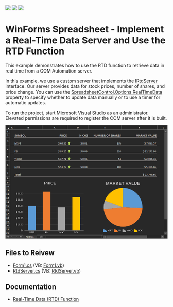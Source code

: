 <!-- default badges list -->
![](https://img.shields.io/endpoint?url=https://codecentral.devexpress.com/api/v1/VersionRange/128613681/19.2.3%2B)
[![](https://img.shields.io/badge/Open_in_DevExpress_Support_Center-FF7200?style=flat-square&logo=DevExpress&logoColor=white)](https://supportcenter.devexpress.com/ticket/details/E5204)
[![](https://img.shields.io/badge/📖_How_to_use_DevExpress_Examples-e9f6fc?style=flat-square)](https://docs.devexpress.com/GeneralInformation/403183)
<!-- default badges end -->

# WinForms Spreadsheet - Implement a Real-Time Data Server and Use the RTD Function

This example demonstrates how to use the RTD function to retrieve data in real time from a COM Automation server.

In this example, we use a custom server that implements the [IRtdServer](https://docs.microsoft.com/en-US/dotnet/api/microsoft.office.interop.excel.irtdserver) interface. Our server provides data for stock prices, number of shares, and price change. You can use the [SpreadsheetControl.Options.RealTimeData](https://docs.devexpress.com/OfficeFileAPI/DevExpress.Spreadsheet.DocumentOptions.RealTimeData) property to specify whether to update data manually or to use a timer for automatic updates.

To run the project, start Microsoft Visual Studio as an administrator. Elevated permissions are required to register the COM server after it is built.

![Spreadsheet_RTD](./media/rtd-function.gif)

## Files to Reivew

* [Form1.cs](./CS/TestRTDClient/Form1.cs) (VB: [Form1.vb](./VB/TestRTDClient/Form1.vb))
* [RtdServer.cs](./CS/TestRTDServer/RtdServer.cs) (VB: [RtdServer.vb](./VB/TestRTDServer/RtdServer.vb))

## Documentation

* [Real-Time Data (RTD) Function](https://docs.devexpress.com/WindowsForms/17023/controls-and-libraries/spreadsheet/formulas/functions/real-time-data-rtd-function)
